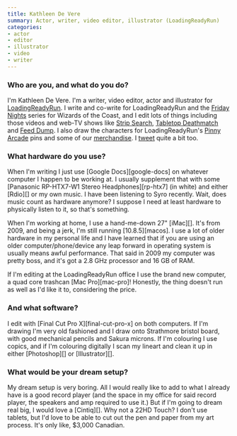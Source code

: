```yaml
---
title: Kathleen De Vere
summary: Actor, writer, video editor, illustrator (LoadingReadyRun)
categories:
- actor
- editor
- illustrator
- video
- writer
---
```


### Who are you, and what do you do?

I'm Kathleen De Vere. I'm a writer, video editor, actor and illustrator for [LoadingReadyRun](http://www.loadingreadyrun.com/ "The LoadingReadyRun site."). I write and co-write for LoadingReadyRun and the [Friday Nights](https://www.youtube.com/playlist?list=PL0662A5042C22EB03 "The Friday Nights series on YouTube.") series for Wizards of the Coast, and I edit lots of things including those videos and web-TV shows like [Strip Search](http://www.penny-arcade.com/strip-search/ "A reality game show for web cartoonists."), [Tabletop Deathmatch](http://www.cardsagainsthumanity.com/deathmatch/ "A boardgame design contest.") and [Feed Dump](http://www.escapistmagazine.com/videos/view/feed-dump "Videos of strange news stories."). I also draw the characters for LoadingReadyRun's [Pinny Arcade](http://penny-arcade.com/pinny-arcade/pins/ "A pin trading system.") pins and some of our [merchandise](http://store.loadingreadyrun.com/products/spoop-tee "The Spoop t-shirt on LoadingReadyRun."). I [tweet](https://twitter.com/Kathleen_LRR "Kathleen's Twitter account.") quite a bit too. 

### What hardware do you use?

When I'm writing I just use [Google Docs][google-docs] on whatever computer I happen to be working at. I usually supplement that with some [Panasonic RP-HTX7-W1 Stereo Headphones][rp-htx7] (in white) and either [Rdio][] or my own music. I have been listening to Syro recently. Wait, does music count as hardware anymore? I suppose I need at least hardware to physically listen to it, so that's something. 

When I'm working at home, I use a hand-me-down 27" [iMac][]. It's from 2009, and being a jerk, I'm still running [10.8.5][macos]. I use a lot of older hardware in my personal life and I have learned that if you are using an older computer/phone/device any leap forward in operating system is usually means awful performance. That said in 2009 my computer was pretty boss, and it's got a 2.8 GHz processor and 16 GB of RAM. 

If I'm editing at the LoadingReadyRun office I use the brand new computer, a quad core trashcan [Mac Pro][mac-pro]! Honestly, the thing doesn't run as well as I'd like it to, considering the price. 

### And what software?

I edit with [Final Cut Pro X][final-cut-pro-x] on both computers. If I'm drawing I'm very old fashioned and I draw onto Strathmore bristol board, with good mechanical pencils and Sakura microns. If I'm colouring I use copics, and if I'm colouring digitally I scan my lineart and clean it up in either [Photoshop][] or [Illustrator][].

### What would be your dream setup?

My dream setup is very boring. All I would really like to add to what I already have is a good record player (and the space in my office for said record player, the speakers and amp required to use it.) But if I'm going to dream real big, I would love a [Cintiq][]. Why not a 22HD Touch? I don't use tablets, but I'd love to be able to cut out the pen and paper from my art process. It's only like, $3,000 Canadian.